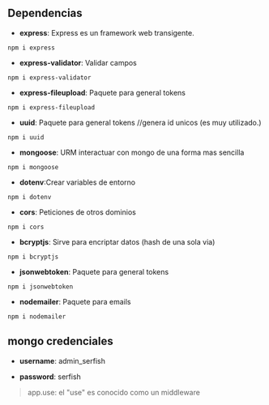 Dependencias
---
* **express**: Express es un framework web transigente.  
``` 
npm i express
```

* **express-validator**: Validar campos
``` 
npm i express-validator
```

* **express-fileupload**: Paquete para general tokens
```
npm i express-fileupload
```
* **uuid**: Paquete para general tokens //genera id unicos (es muy utilizado.)
```
npm i uuid
```

* **mongoose**: URM interactuar con mongo de una forma mas sencilla
```
npm i mongoose
```

* **dotenv**:Crear variables de entorno
```
npm i dotenv
```

* **cors**: Peticiones de otros dominios
```
npm i cors
```


* **bcryptjs**: Sirve para encriptar datos (hash de una sola via)
```
npm i bcryptjs
```


* **jsonwebtoken**: Paquete para general tokens
```
npm i jsonwebtoken
```

* **nodemailer**: Paquete para emails
```
npm i nodemailer
```


mongo credenciales
---
* **username**: admin_serfish

* **password**: serfish



>app.use: el "use" es conocido como un middleware 